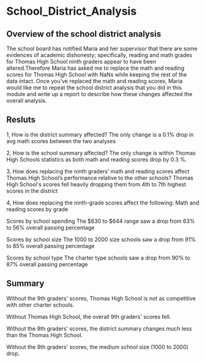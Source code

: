 # School_District_Analysis
## Overview of the school district analysis
The school board has notified Maria and her supervisor that there are some evidences of academic dishonesty; specifically, reading and math grades for Thomas High School ninth graders appear to have been altered.Therefore Maria has asked me to replace the math and reading scores for Thomas High School with NaNs while keeping the rest of the data intact. Once you’ve replaced the math and reading scores, Maria would like me to repeat the school district analysis that you did in this module and write up a report to describe how these changes affected the overall analysis.

## Resluts
1, How is the district summary affected?
The only change is a 0.1% drop in avg math scores between the two analyses

2, How is the school summary affected?
The only change is within Thomas High Schools statistics as both math and reading scores drop by 0.3 %.

3, How does replacing the ninth graders’ math and reading scores affect Thomas High School’s performance relative to the other schools?
Thomas High School's scores fell heavily dropping them from 4th to 7th highest scores in the district
 
4, How does replacing the ninth-grade scores affect the following:
 Math and reading scores by grade

Scores by school spending
The $630 to $644 range saw a drop from 63% to 56% overall passing percentage

Scores by school size
The 1000 to 2000 size schools saw a drop from 91% to 85% overall passing percentage

Scores by school type
The charter type schools saw a drop from 90% to 87% overall passing percentage

## Summary
Without the 9th graders' scores, Thomas High School is not as competitive with other charter schools.

Without Thomas High School, the overall 9th graders' scores fell.

Without the 9th graders' scores, the district summary changes much less than the Thomas High School.

Without the 9th graders' scores, the medium school size (1000 to 2000) drop.
